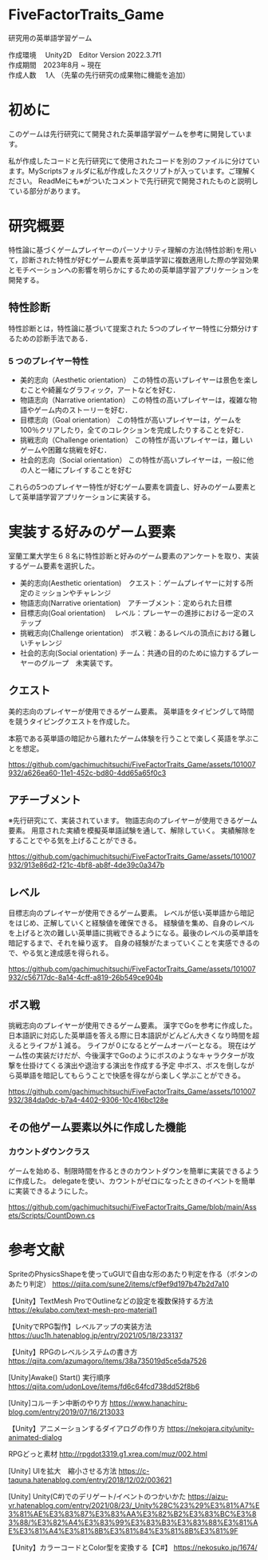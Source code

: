 # FiveFactorTraits_Game
研究用の英単語学習ゲーム

作成環境 　Unity2D　Editor Version 2022.3.7f1  
作成期間　2023年8月 ~ 現在  
作成人数 　1人 （先輩の先行研究の成果物に機能を追加） 
# 初めに
このゲームは先行研究にて開発された英単語学習ゲームを参考に開発しています。

私が作成したコードと先行研究にて使用されたコードを別のファイルに分けています。MyScriptsフォルダに私が作成したスクリプトが入っています。ご理解ください。
ReadMeにも※がついたコメントで先行研究で開発されたものと説明している部分があります。
# 研究概要
特性論に基づくゲームプレイヤーのパーソナリティ理解の方法(特性診断)を用いて，診断された特性が好むゲーム要素を英単語学習に複数適用した際の学習効果とモチベーションへの影響を明らかにするための英単語学習アプリケーションを開発する。
## 特性診断
特性診断とは，特性論に基づいて提案された 5つのプレイヤー特性に分類分けするための診断手法である．
### 5 つのプレイヤー特性
- 美的志向（Aesthetic orientation）
この特性の高いプレイヤーは景色を楽しむことや綺麗なグラフィック，アートなどを好む．
- 物語志向（Narrative orientation）
この特性の高いプレイヤーは，複雑な物語やゲーム内のストーリーを好む．
- 目標志向（Goal orientation）
この特性が高いプレイヤーは，ゲームを 100％クリアしたり，全てのコレクションを完成したりすることを好む．
- 挑戦志向（Challenge orientation）
この特性が高いプレイヤーは，難しいゲームや困難な挑戦を好む．
- 社会的志向（Social orientation）
この特性が高いプレイヤーは，一般に他の人と一緒にプレイすることを好む

これらの5つのプレイヤー特性が好むゲーム要素を調査し、好みのゲーム要素として英単語学習アプリケーションに実装する。
# 実装する好みのゲーム要素
室蘭工業大学生６８名に特性診断と好みのゲーム要素のアンケートを取り、実装するゲーム要素を選択した。
- 美的志向(Aesthetic orientation)　クエスト：ゲームプレイヤーに対する所定のミッションやチャレンジ
- 物語志向(Narrative orientation)　アチーブメント：定められた目標
- 目標志向(Goal orientation)　     レベル：プレーヤーの進捗における一定のステップ
- 挑戦志向(Challenge orientation)　ボス戦：あるレベルの頂点における難しいチャレンジ
- 社会的志向(Social orientation)   チーム：共通の目的のために協力するプレーヤーのグループ　未実装です。

## クエスト
美的志向のプレイヤーが使用できるゲーム要素。
英単語をタイピングして時間を競うタイピングクエストを作成した。

本筋である英単語の暗記から離れたゲーム体験を行うことで楽しく英語を学ぶことを想定。


https://github.com/gachimuchitsuchi/FiveFactorTraits_Game/assets/101007932/a626ea60-11e1-452c-bd80-4dd65a65f0c3


## アチーブメント
※先行研究にて、実装されています。
物語志向のプレイヤーが使用できるゲーム要素。
用意された実績を模擬英単語試験を通して、解除していく。
実績解除をすることでやる気を上げることができる。


https://github.com/gachimuchitsuchi/FiveFactorTraits_Game/assets/101007932/913e86d2-f21c-4bf8-ab8f-4de39c0a347b


## レベル
目標志向のプレイヤーが使用できるゲーム要素。
レベルが低い英単語から暗記をはじめ、正解していくと経験値を確保できる。
経験値を集め、自身のレベルを上げると次の難しい英単語に挑戦できるようになる。最後のレベルの英単語を暗記するまで、それを繰り返す。
自身の経験がたまっていくことを実感できるので、やる気と達成感を得られる。


https://github.com/gachimuchitsuchi/FiveFactorTraits_Game/assets/101007932/c56717dc-8a14-4cff-a819-26b549ce904b


## ボス戦
挑戦志向のプレイヤーが使用できるゲーム要素。
漢字でGoを参考に作成した。
日本語訳に対応した英単語を答える際に日本語訳がどんどん大きくなり時間を超えるとライフが１減る。
ライフが０になるとゲームオーバーとなる。
現在はゲーム性の実装だけだが、今後漢字でGoのようにボスのようなキャラクターが攻撃を仕掛けてくる演出や退治する演出を作成する予定
中ボス、ボスを倒しながら英単語を暗記してもらうことで快感を得ながら楽しく学ぶことができる。



https://github.com/gachimuchitsuchi/FiveFactorTraits_Game/assets/101007932/384da0dc-b7a4-4402-9306-10c416bc128e



## その他ゲーム要素以外に作成した機能
### カウントダウンクラス
ゲームを始める、制限時間を作るときのカウントダウンを簡単に実装できるように作成した。
delegateを使い、カウントがゼロになったときのイベントを簡単に実装できるようにした。

https://github.com/gachimuchitsuchi/FiveFactorTraits_Game/blob/main/Assets/Scripts/CountDown.cs

# 参考文献
SpriteのPhysicsShapeを使ってuGUIで自由な形のあたり判定を作る（ボタンのあたり判定）
https://qiita.com/sune2/items/cf9ef9d197b47b2d7a10

【Unity】TextMesh ProでOutlineなどの設定を複数保持する方法
https://ekulabo.com/text-mesh-pro-material1

【UnityでRPG製作】レベルアップの実装方法
https://uuc1h.hatenablog.jp/entry/2021/05/18/233137

【Unity】RPGのレベルシステムの書き方
https://qiita.com/azumagoro/items/38a735019d5ce5da7526

[Unity]Awake() Start() 実行順序
https://qiita.com/udonLove/items/fd6c64fcd738dd52f8b6

[Unity]コルーチン中断のやり方
https://www.hanachiru-blog.com/entry/2019/07/16/213033

【Unity】アニメーションするダイアログの作り方
https://nekojara.city/unity-animated-dialog

RPGどっと素材
http://rpgdot3319.g1.xrea.com/muz/002.html

[Unity] UIを拡大　縮小させる方法
https://c-taquna.hatenablog.com/entry/2018/12/02/003621

[Unity] Unity(C#)でのデリゲート/イベントのつかいかた
https://aizu-vr.hatenablog.com/entry/2021/08/23/_Unity%28C%23%29%E3%81%A7%E3%81%AE%E3%83%87%E3%83%AA%E3%82%B2%E3%83%BC%E3%83%88/%E3%82%A4%E3%83%99%E3%83%B3%E3%83%88%E3%81%AE%E3%81%A4%E3%81%8B%E3%81%84%E3%81%8B%E3%81%9F

【Unity】カラーコードとColor型を変換する【C#】
https://nekosuko.jp/1674/
